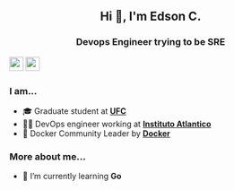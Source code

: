 <h2 align="center">Hi 👋, I'm Edson C.</h2>
<h3 align="center">Devops Engineer trying to be SRE</h3>

<p><a href="https://www.twitter.com/tuxpilgrim"><img src="https://img.shields.io/badge/twitter-%231DA1F2.svg?&style=for-the-badge&logo=twitter&logoColor=white" height=25></a> <a href="https://www.linkedin.com/in/edsoncelio/"><img src="https://img.shields.io/badge/linkedin-%230077B5.svg?&style=for-the-badge&logo=linkedin&logoColor=white" height=25></a> 

### I am...
* 🎓 Graduate student at **[UFC](https://ufc.br)**
* 👨‍💻 DevOps engineer working at **[Instituto Atlantico](https://www.atlantico.com.br)**
* 🐳 Docker Community Leader by **[Docker](https://events.docker.com/u/mc3fb2/#/about)**

### More about me...
* 🌱  I’m currently learning **Go**
